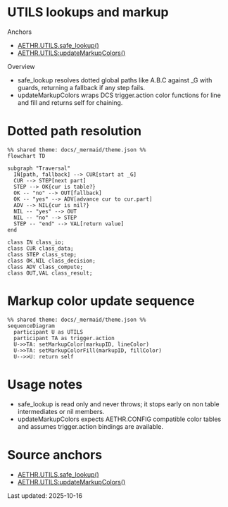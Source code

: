 # UTILS lookups and markup

Anchors
- [AETHR.UTILS.safe_lookup()](https://github.com/Gh0st352/AETHR/blob/main/dev/UTILS.lua#L170)
- [AETHR.UTILS:updateMarkupColors()](https://github.com/Gh0st352/AETHR/blob/main/dev/UTILS.lua#L188)

Overview
- safe_lookup resolves dotted global paths like A.B.C against _G with guards, returning a fallback if any step fails.
- updateMarkupColors wraps DCS trigger.action color functions for line and fill and returns self for chaining.

# Dotted path resolution
```mermaid
%% shared theme: docs/_mermaid/theme.json %%
flowchart TD

subgraph "Traversal"
  IN[path, fallback] --> CUR[start at _G]
  CUR --> STEP[next part]
  STEP --> OK{cur is table?}
  OK -- "no" --> OUT[fallback]
  OK -- "yes" --> ADV[advance cur to cur.part]
  ADV --> NIL{cur is nil?}
  NIL -- "yes" --> OUT
  NIL -- "no" --> STEP
  STEP -- "end" --> VAL[return value]
end

class IN class_io;
class CUR class_data;
class STEP class_step;
class OK,NIL class_decision;
class ADV class_compute;
class OUT,VAL class_result;
```

# Markup color update sequence
```mermaid
%% shared theme: docs/_mermaid/theme.json %%
sequenceDiagram
  participant U as UTILS
  participant TA as trigger.action
  U->>TA: setMarkupColor(markupID, lineColor)
  U->>TA: setMarkupColorFill(markupID, fillColor)
  U-->>U: return self
```

# Usage notes
- safe_lookup is read only and never throws; it stops early on non table intermediates or nil members.
- updateMarkupColors expects AETHR.CONFIG compatible color tables and assumes trigger.action bindings are available.

# Source anchors
- [AETHR.UTILS.safe_lookup()](https://github.com/Gh0st352/AETHR/blob/main/dev/UTILS.lua#L170)
- [AETHR.UTILS:updateMarkupColors()](https://github.com/Gh0st352/AETHR/blob/main/dev/UTILS.lua#L188)

Last updated: 2025-10-16
